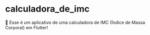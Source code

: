 # calculadora_de_imc
🔢 Esse é um aplicativo de uma calculadora de IMC (Índice de Massa Corporal) em Flutter!

